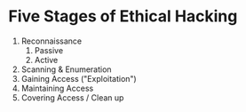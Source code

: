 # Five Stages of Ethical Hacking

1. Reconnaissance
   1. Passive
   2. Active
2. Scanning & Enumeration
3. Gaining Access ("Exploitation")
4. Maintaining Access
5. Covering Access / Clean up

